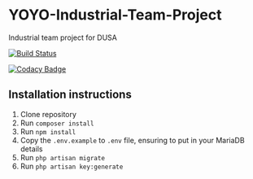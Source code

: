 # YOYO-Industrial-Team-Project
Industrial team project for DUSA

[![Build Status](https://travis-ci.org/jameshmread/YOYO-Industrial-Team-Project.svg?branch=master)](https://travis-ci.org/jameshmread/YOYO-Industrial-Team-Project)

[![Codacy Badge](https://api.codacy.com/project/badge/Grade/2ab4e59d38b24ebeab16992887a423ce)](https://www.codacy.com/app/j.h.m.read/YOYO-Industrial-Team-Project?utm_source=github.com&amp;utm_medium=referral&amp;utm_content=jameshmread/YOYO-Industrial-Team-Project&amp;utm_campaign=Badge_Grade)


## Installation instructions

1. Clone repository
1. Run `composer install`
1. Run `npm install`
1. Copy the `.env.example` to `.env` file, ensuring to put in your MariaDB details
1. Run `php artisan migrate`
1. Run `php artisan key:generate`
